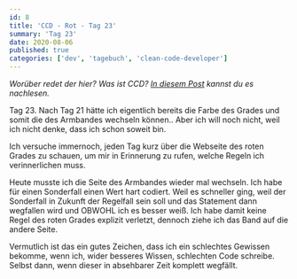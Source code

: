 ```yaml
---
id: 8
title: 'CCD - Rot - Tag 23'
summary: 'Tag 23'
date: 2020-08-06
published: true
categories: ['dev', 'tagebuch', 'clean-code-developer']
---
```


_Worüber redet der hier? Was ist CCD? [In diesem Post](/blog/5-ccd) kannst du es nachlesen._

Tag 23. Nach Tag 21 hätte ich eigentlich bereits die Farbe des Grades und somit die des Armbandes wechseln können.. Aber ich will noch nicht, weil ich nicht denke, dass ich schon soweit bin.

Ich versuche immernoch, jeden Tag kurz über die Webseite des roten Grades zu schauen, um mir in Erinnerung zu rufen, welche Regeln ich verinnerlichen muss.

Heute musste ich die Seite des Armbandes wieder mal wechseln. Ich habe für einen Sonderfall einen Wert hart codiert. Weil es schneller ging, weil der Sonderfall in Zukunft der Regelfall sein soll und das Statement dann wegfallen wird und OBWOHL ich es besser weiß. Ich habe damit keine Regel des roten Grades explizit verletzt, dennoch ziehe ich das Band auf die andere Seite.

Vermutlich ist das ein gutes Zeichen, dass ich ein schlechtes Gewissen bekomme, wenn ich, wider besseres Wissen, schlechten Code schreibe. Selbst dann, wenn dieser in absehbarer Zeit komplett wegfällt.

